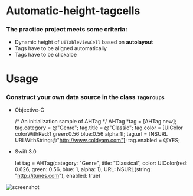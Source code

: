 # Automatic-height-tagcells
### The practice project meets some criteria:
- Dynamic height of ``UITableViewCell`` based on **autolayout**
- Tags have to be aligned automatically
- Tags have to be clickalbe
 
# Usage
### Construct your own data source in the class ``TagGroups``

- Objective-C

    /* An initialization sample of AHTag */
    AHTag *tag = [AHTag new];
    tag.category = @"Genre";
    tag.title = @"Classic";
    tag.color = [UIColor colorWithRed:1 green:0.56 blue:0.56 alpha:1];
    tag.url = [NSURL URLWithString:@"http://www.coldyam.com"];
    tag.enabled = @YES;

- Swift 3.0

    let tag = AHTag(category: "Genre", 
                       title: "Classical", 
   					   color: UIColor(red: 0.626, green: 0.56, blue: 1, alpha: 1), 
                         URL: NSURL(string: "http://itunes.com"), 
                     enabled: true)

![screenshot](https://github.com/weijentu/automatic-height-tagcells/raw/master/images/screenshot.png)
